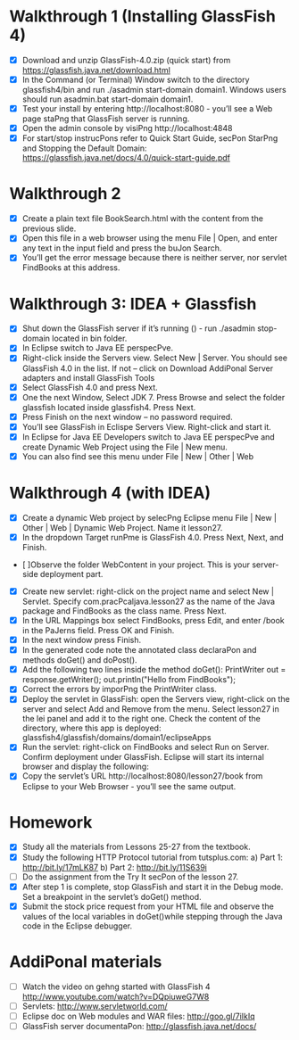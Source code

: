 # Walkthrough	1	(Installing	GlassFish	4)
- [x] Download	and	unzip	GlassFish-4.0.zip	(quick	start)	from
      https://glassfish.java.net/download.html
- [x] In	the	Command	(or	Terminal)	Window	switch	to	the	directory
      glassfish4/bin	and	run		./asadmin	start-domain	domain1.
      Windows	users	should	run	asadmin.bat	start-domain	domain1.
- [x] Test	your	install	by	entering		http://localhost:8080	-	you’ll	see	a
Web	page	staPng	that	GlassFish	server	is	running.
- [x] Open	the	admin	console	by	visiPng
http://localhost:4848
- [x] For	start/stop	instrucPons	refer	to		Quick	Start	Guide,	secPon
StarPng	and	Stopping	the	Default	Domain:
https://glassfish.java.net/docs/4.0/quick-start-guide.pdf

# Walkthrough	2
- [x] Create	a	plain	text	file	BookSearch.html	with	the	content	from	the
previous	slide.
- [x] Open	this	file	in	a	web	browser	using	the	menu	File	|	Open,	and
enter	any	text	in	the	input	field	and	press	the	buJon	Search.
- [x] You’ll	get	the	error	message	because	there	is	neither	server,	nor
servlet	FindBooks at	this	address.

# Walkthrough	3:	IDEA	+	Glassfish
- [x] Shut	down	the	GlassFish	server	if	it’s	running	()	-	run
./asadmin	stop-domain	located	in		bin	folder.
- [x] In	Eclipse	switch	to	Java	EE	perspecPve.
- [x] Right-click	inside	the	Servers	view.	Select	New	|	Server.	You	should	see
GlassFish	4.0	in	the	list.		If	not	–	click	on	Download	AddiPonal	Server
adapters	and	install	GlassFish	Tools
- [x] Select	GlassFish	4.0	and	press	Next.
- [x] One	the	next	Window,	Select	JDK	7.	Press	Browse	and	select	the	folder
glassfish	located	inside	glassfish4.	Press	Next.
- [x] Press	Finish	on	the	next	window	–	no	password	required.
- [x] You’ll	see	GlassFish	in	Eclispe	Servers	View.	Right-click	and	start	it.
- [x] In	Eclipse	for	Java	EE	Developers	switch	to
Java	EE	perspecPve	and	create	Dynamic	Web
Project	using	the	File	|	New	menu.
- [x] You	can	also	find	see	this	menu	under	File	|
New	|	Other	|	Web

# Walkthrough	4 (with IDEA)
- [x] Create	a	dynamic	Web	project	by	selecPng	Eclipse	menu		File	|	New	|	Other	|
Web	|	Dynamic	Web	Project.	Name	it	lesson27.
- [x] In	the	dropdown	Target	runPme	is	GlassFish	4.0.	Press	Next,	Next,	and	Finish.
- [ ]Observe	the	folder	WebContent in	your	project.	This	is	your	server-side
deployment	part.
- [x] Create	new	servlet:	right-click	on	the	project	name	and	select	New	|	Servlet.
Specify	com.pracPcaljava.lesson27	as	the	name	of	the	Java	package	and
FindBooks	as	the	class	name.	Press	Next.
- [x] In	the		URL	Mappings	box	select	FindBooks,	press	Edit,		and	enter	/book	in	the
PaJerns	field.	Press	OK	and	Finish.
- [x] In	the	next	window	press	Finish.
- [x] In	the	generated	code	note	the	annotated	class	declaraPon	and	methods
doGet() and	doPost().
- [x] Add	the	following	two	lines	inside	the	method	doGet():
PrintWriter out = response.getWriter();
out.println("Hello from FindBooks");
- [x] Correct	the	errors	by	imporPng	the	PrintWriter class.
- [x] Deploy	the	servlet	in	GlassFish:	open	the	Servers	view,	right-click	on	the	server	and
select	Add	and	Remove	from	the	menu.	Select	lesson27	in	the	lei	panel	and	add	it	to	the
right	one.	Check	the	content	of	the	directory,	where	this	app	is	deployed:
glassfish4/glassfish/domains/domain1/eclipseApps
- [x] Run	the	servlet:	right-click	on	FindBooks	and	select	Run	on	Server.	Confirm	deployment
under	GlassFish.	Eclipse	will	start	its	internal	browser	and	display	the	following:
- [x] Copy	the	servlet’s	URL	http://localhost:8080/lesson27/book	from	Eclipse	to	your	Web
Browser	-	you’ll	see	the	same	output.

# Homework
- [x] Study	all	the	materials	from	Lessons	25-27	from	the	textbook.
- [x] Study		the	following	HTTP	Protocol	tutorial	from	tutsplus.com:
    a)	Part	1:	http://bit.ly/17mLK87
    b)	Part	2:	http://bit.ly/11S639i
- [ ] Do	the	assignment	from	the	Try	It	secPon	of	the	lesson	27.
- [x] After	step	1	is	complete,	stop	GlassFish	and	start	it	in	the	Debug
mode.	Set	a	breakpoint	in	the	servlet’s	doGet() method.
- [x] Submit	the	stock	price	request	from	your	HTML	file and	observe
the	values	of	the	local	variables	in	doGet()while	stepping
through		the	Java	code	in	the	Eclipse	debugger.

# AddiPonal	materials
- [ ] Watch	the	video	on	gehng	started	with	GlassFish	4
http://www.youtube.com/watch?v=DQpiuweG7W8
- [ ] Servlets:		http://www.servletworld.com/
- [ ] Eclipse	doc	on	Web	modules	and	WAR	files:
http://goo.gl/7iIkIq
- [ ] GlassFish	server	documentaPon:
http://glassfish.java.net/docs/		
